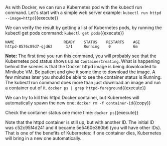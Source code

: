 
As with Docker, we can run a Kubernetes pod with the kubectl run command. Let's start with a simple web server example:
`kubectl run httpd --image=httpd`{{execute}}

We can verify the result by getting a list of Kubernetes pods, by running the kubectl get pods command:
`kubectl get pods`{{execute}}

```
NAME                      READY    STATUS    RESTARTS    AGE
httpd-8576c89d7-qjd62      1/1     Running    0          6m
```


**Note:**
The first time you run this command, you will probably see that the Kubernetes pod status shows up as   `ContainerCreating`. What is happening behind the scenes is that the Docker httpd image is being downloaded to Minikube VM. Be patient and give it some time to download the image. A few minutes later you should be able to see the container status is Running.  The kubectl run command does more than just download an image and run a container out of it.
`docker ps | grep httpd-foreground`{{execute}}

We can try to kill this httpd Docker container, but Kubernetes will automatically spawn the new one:
`docker rm -f container-id`{{copy}}

Check the container status one more time:
`docker ps`{{execute}}

Note that the httpd container is still up, but with another ID. The initial ID was c52c95f4d241 and it became 5e5460e360b6 (you will have other IDs). That is one of the benefits of Kubernetes: if one container dies, Kubernetes will bring in a new one automatically.
